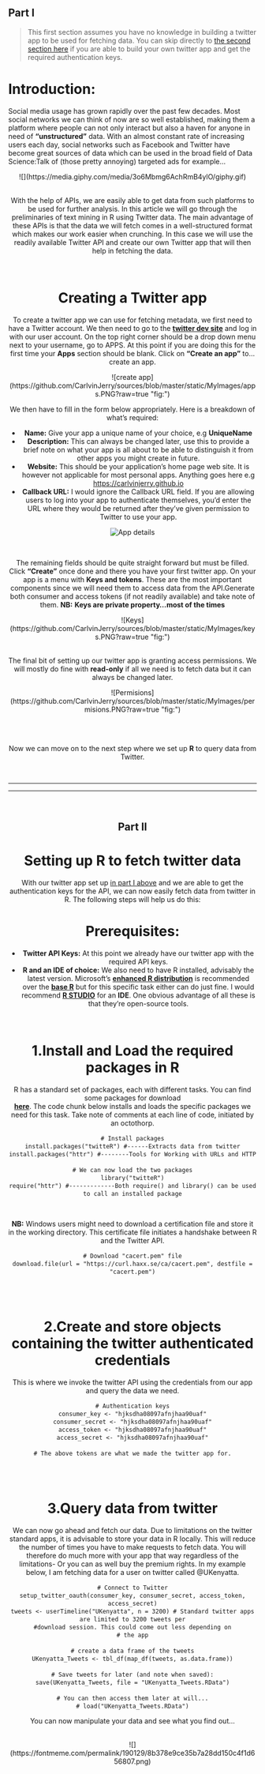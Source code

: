 Part I
------

> This first section assumes you have no knowledge in building a twitter
> app to be used for fetching data. You can skip directly to [the second
> section here](#PartII) if you are able to build your own twitter app
> and get the required authentication keys.

Introduction:
=============

Social media usage has grown rapidly over the past few decades. Most
social networks we can think of now are so well established, making them
a platform where people can not only interact but also a haven for
anyone in need of **“unstructured”** data. With an almost constant rate
of increasing users each day, social networks such as Facebook and
Twitter have become great sources of data which can be used in the broad
field of Data Science:Talk of (those pretty annoying) targeted ads for
example…

<center>
![](https://media.giphy.com/media/3o6Mbmg6AchRmB4ylO/giphy.gif)
<center>

<br>

With the help of APIs, we are easily able to get data from such
platforms to be used for further analysis. In this article we will go
through the preliminaries of text mining in R using Twitter data. The
main advantage of these APIs is that the data we will fetch comes in a
well-structured format which makes our work easier when crunching. In
this case we will use the readily available Twitter API and create our
own Twitter app that will then help in fetching the data.

<br>

Creating a Twitter app
======================

To create a twitter app we can use for fetching metadata, we first need
to have a Twitter account. We then need to go to the [**twitter dev
site**](https://developer.twitter.com/) and log in with our user
account. On the top right corner should be a drop down menu next to your
username, go to APPS. At this point if you are doing this for the first
time your **Apps** section should be blank. Click on **“Create an app”**
to… create an app.

<center>
![create
app](https://github.com/CarlvinJerry/sources/blob/master/static/MyImages/apps.PNG?raw=true "fig:")
</center>

We then have to fill in the form below appropriately. Here is a
breakdown of what’s required:

-   **Name:** Give your app a unique name of your choice, e.g
    **UniqueName**
-   **Description:** This can always be changed later, use this to
    provide a brief note on what your app is all about to be able to
    distinguish it from other apps you might create in future.
-   **Website:** This should be your application’s home page web site.
    It is however not applicable for most personal apps. Anything goes
    here e.g
    <a href="https://carlvinjerry.github.io" class="uri">https://carlvinjerry.github.io</a>
-   **Callback URL:** I would ignore the Callback URL field. If you are
    allowing users to log into your app to authenticate themselves,
    you’d enter the URL where they would be returned after they’ve given
    permission to Twitter to use your app.

<center>

![App
details](https://github.com/CarlvinJerry/sources/blob/master/static/MyImages/apps2.PNG?raw=true)

</center>

<br>

The remaining fields should be quite straight forward but must be
filled. Click **“Create”** once done and there you have your first
twitter app. On your app is a menu with **Keys and tokens**. These are
the most important components since we will need them to access data
from the API.Generate both consumer and access tokens (if not readily
available) and take note of them. **NB:** **Keys are private
property…most of the times**

<center>
![Keys](https://github.com/CarlvinJerry/sources/blob/master/static/MyImages/keys.PNG?raw=true "fig:")
</center>

<br>

The final bit of setting up our twitter app is granting access
permissions. We will mostly do fine with **read-only** if all we need is
to fetch data but it can always be changed later.

<center>
![Permisions](https://github.com/CarlvinJerry/sources/blob/master/static/MyImages/permisions.PNG?raw=true "fig:")
</center>

<br><br>

Now we can move on to the next step where we set up **R** to query data
from Twitter.

<br>

------------------------------------------------------------------------

------------------------------------------------------------------------

<br>

Part II
-------

Setting up R to fetch twitter data
==================================

With our twitter app set up [in part I above](#PartI) and we are able to
get the authentication keys for the API, we can now easily fetch data
from twitter in R. The following steps will help us do this:

<style>
div.blue { background-color:#e6f0ff; border-radius: 5px; padding: 20px;}
</style>

Prerequisites:
==============

-   **Twitter API Keys:** At this point we already have our twitter app
    with the required API keys.
-   **R and an IDE of choice:** We also need to have R installed,
    advisably the latest version. Microsoft’s [**enhanced R
    distribution**](https://mran.microsoft.com/open) is recommended over
    the [**base R**](https://cran.r-project.org/bin/windows/base/) but
    for this specific task either can do just fine. I would recommend
    [**R STUDIO**](https://www.rstudio.com/products/rstudio/download/)
    for an **IDE**. One obvious advantage of all these is that they’re
    open-source tools.

<br>

1.Install and Load the required packages in R
=============================================

R has a standard set of packages, each with different tasks. You can
find some packages for download  
[**here**](https://cran.cnr.berkeley.edu/). The code chunk below
installs and loads the specific packages we need for this task. Take
note of comments at each line of code, initiated by an octothorp.

    # Install packages
    install.packages("twitteR") #------Extracts data from twitter
    install.packages("httr") #--------Tools for Working with URLs and HTTP

    # We can now load the two packages
    library("twitteR")
    require("httr") #-------------Both require() and library() can be used to call an installed package

<br>

**NB:** Windows users might need to download a certification file and
store it in the working directory. This certificate file initiates a
handshake between R and the Twitter API.

    # Download "cacert.pem" file
    download.file(url = "https://curl.haxx.se/ca/cacert.pem", destfile = "cacert.pem")

<br><br>

2.Create and store objects containing the twitter authenticated credentials
===========================================================================

This is where we invoke the twitter API using the credentials from our
app and query the data we need.

    # Authentication keys
    consumer_key <- "hjksdha08097afnjhaa90uaf"
    consumer_secret <- "hjksdha08097afnjhaa90uaf"
    access_token <- "hjksdha08097afnjhaa90uaf"
    access_secret <- "hjksdha08097afnjhaa90uaf"

    # The above tokens are what we made the twitter app for.

<br><br>

3.Query data from twitter
=========================

We can now go ahead and fetch our data. Due to limitations on the
twitter standard apps, it is advisable to store your data in R locally.
This will reduce the number of times you have to make requests to fetch
data. You will therefore do much more with your app that way regardless
of the limitations- Or you can as well buy the premium rights. In my
example below, I am fetching data for a user on twitter called
@UKenyatta.

    # Connect to Twitter
    setup_twitter_oauth(consumer_key, consumer_secret, access_token, access_secret)
    tweets <- userTimeline("UKenyatta", n = 3200) # Standard twitter apps are limited to 3200 tweets per                                                  #download session. This could come out less depending on
    # the app

    # create a data frame of the tweets
    UKenyatta_Tweets <- tbl_df(map_df(tweets, as.data.frame))

    # Save tweets for later (and note when saved):
    save(UKenyatta_Tweets, file = "UKenyatta_Tweets.RData")

    # You can then access them later at will...
    # load("UKenyatta_Tweets.RData")

You can now manipulate your data and see what you find out…

<br>

<center>
![](https://fontmeme.com/permalink/190129/8b378e9ce35b7a28dd150c4f1d656807.png)
</center>

<br>
